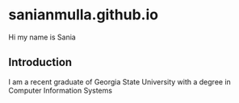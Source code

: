 # sanianmulla.github.io

Hi my name is Sania
## Introduction 

I am a recent graduate of Georgia State University with a degree in Computer Information Systems

